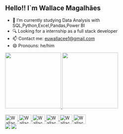 ## Hello!! l`m Wallace Magalhães

- 🌱 I’m currently studying Data Analysis with SQL,Python,Excel,Pandas,Power BI
- 🔍 Looking for a internship as a full stack developer
- 📫 Contact me: euwallacee1@gmail.com
- 😄 Pronouns: he/him
 <div>
  <a href="https://github.com/haykd7v">
  <img height="180em" src="https://github-readme-stats.vercel.app/api?username=haykd7v&show_icons=true&theme=dark&include_all_commits=true&count_private=true"/>
  <img height="180em" src="https://github-readme-stats.vercel.app/api/top-langs/?username=haykd7v&layout=compact&langs_count=16&theme=dark"/>
</div>

  </div>
  <div style="display: inline_block"><br>
  <img align="center" alt="Wallace-Excel" height="30" width="40" src="https://icons.veryicon.com/png/o/application/skills-section/microsoft-excel-10.png">
  <img align="center" alt="Wallace-Pandas" height="30" width="40" src="https://cdn.jsdelivr.net/gh/devicons/devicon@latest/icons/pandas/pandas-original-wordmark.svg">
  <img align="center" alt="Wallace-PostgreeSQL" title="PostgreeSQL" height="30" width="40" src="https://cdn.jsdelivr.net/gh/devicons/devicon/icons/postgresql/postgresql-original.svg">
  <img align="center" alt="Wallace-Python" title="Python" height="30" width="40" src="https://cdn.iconscout.com/icon/free/png-512/free-python-2-226051.png?f=webp&w=256">
  <img align="center" alt="Wallace-AWS" title="AWS" height="30" width="40" src="https://cdn.jsdelivr.net/gh/devicons/devicon@latest/devicon.min.css](https://cdn.jsdelivr.net/gh/devicons/devicon@latest/icons/amazonwebservices/amazonwebservices-original-wordmark.svg">
  <img align="center" alt="Wallace-MYSQL" title="MySQL" height="30" width="40" src="https://cdn.iconscout.com/icon/free/png-512/free-mysql-3628940-3030165.png?f=webp&w=256" />
          
          
</div>
<div> 
  <a href = "mailto:euwallacee1@gmail.com"><img src="https://img.shields.io/badge/-Gmail-%23333?style=for-the-badge&logo=gmail&logoColor=white" target="_blank"></a>
  <a href="https://www.linkedin.com/in/euwallacee1" target="_blank"><img src="https://img.shields.io/badge/-LinkedIn-%230077B5?style=for-the-badge&logo=linkedin&logoColor=white" target="_blank"></a>   
</div>
 

